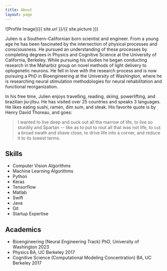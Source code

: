 ```yaml
---
title: About
layout: page
---
```

![Profile Image]({{ site.url }}/{{ site.picture }})

<p>Julien is a Southern-Californian born scientist and engineer. From a young age he has been fascinated by the intersection of physical processes and consciousness. He pursued an understanding of these processes by completing degrees in Physics and  Cognitive Science at the University of California, Berkeley. While pursuing his studies he began conducting research in the Maharbiz group on novel methods of light delivery to optogenetic neurons. He fell in love with the research process and is now pursuing a PhD in Bioengineering at the University of Washington, where he is researching neural stimulation methodologies for neural rehabilitation and functional reorganization.</p>

<p>In his free time, Julien enjoys travelling, reading, skiing, powerlifting, and brazilian jiu-jitsu. He has visited over 25 countries and speaks 3 languages. He likes eating sushi, ramen, dim sum, and steak. His favorite quote is by Henry David Thoreau, and goes:
	<blockquote>I wanted to live deep and suck out all the marrow of life, to live so sturdily and Spartan -- like as to put to rout all that was not life, to cut a broad swath and shave close, to drive life into a corner, and reduce it to its lowest terms.</blockquote>
</p>
	
<h2>Skills</h2>

<ul class="skill-list">
	<li>Computer Vision Algorithms</li>
	<li>Machine Learning Algorithms</li>
	<li>Python</li>
	<li>Keras</li>
	<li>Tensorflow</li>
	<li>Matlab</li>
	<li>Swift</li>
	<li>Java</li>
	<li>Git</li>
	<li>Startup Expertise</li>
</ul>

<h2>Academics</h2>

<ul>
	<li>Bioengineering (Neural Engineering Track) PhD, University of Washington 2023</li>
	<li>Physics BA, UC Berkeley 2017</li>
	<li>Cognitive Science (Computational Modeling Concentration) BA, UC Berkeley 2017</li>
</ul>
